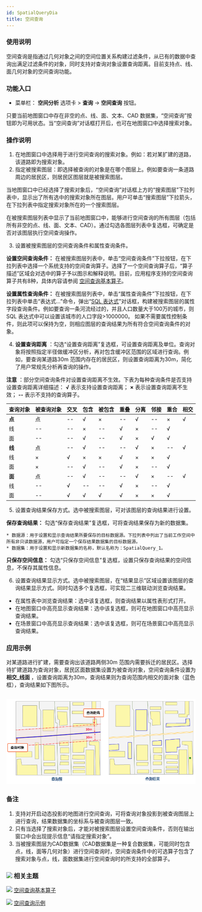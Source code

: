 ```yaml
---
id: SpatialQueryDia
title: 空间查询
---
```

###  使用说明

空间查询是指通过几何对象之间的空间位置关系构建过滤条件，从已有的数据中查询出满足过滤条件的对象，同时支持对查询对象设置查询距离。目前支持点、线、面几何对象的空间查询功能。

###  功能入口

  * 菜单栏： **空间分析** 选项卡 > **查询** -> **空间查询** 按钮。

只要当前地图窗口中存在非空的点、线、面、文本、CAD 数据集，“空间查询”按钮即为可用状态。当“空间查询”对话框打开后，也可在地图窗口中选择搜索对象。

###  操作说明

  1. 在地图窗口中选择用于进行空间查询的搜索对象。例如：若对某扩建的道路，该道路即为搜索对象。
  2. 指定被搜索图层：即选择被查询的对象是在哪个图层上。例如要查询一条道路周边的居民区，则居民区图层就是被搜索图层。 

当地图窗口中已经选择了搜索对象后，“空间查询”对话框上方的“搜索图层”下拉列表中，显示出了所有选中的搜索对象所在图层。用户可单击“搜索图层”下拉箭头，在下拉列表中指定搜索对象所在的一个搜索图层。

在被搜索图层列表中显示了当前地图窗口中，能够进行空间查询的所有图层（包括所有非空的点、线、面、文本、CAD）。通过勾选各图层列表中复选框，可确定是否对该图层执行空间查询操作。

  3. 设置被搜索图层的空间查询条件和属性查询条件。

**设置空间查询条件：**
在被搜索图层列表中，单击“空间查询条件”下拉按钮，在下拉列表中选择一个系统支持的空间查询算子。选择了一个空间查询算子后，“算子描述”区域会对选中的算子予以图示和解释说明。目前，应用程序支持的空间查询算子共有8种，具体内容请参阅
[空间查询基本算子](SQ_BasicOperators)。

**设置属性查询条件：** 在被搜索图层列表中，单击“属性查询条件”下拉按钮，在下拉列表中单击“表达式...”命令，弹出“[SQL
表达式](SQLQuery_Expression)”对话框，构建被搜索图层的属性字段查询条件。例如要查询一条河流经过的，并且人口数量大于100万的城市，则SQL
表达式中可以设置该城市的人口字段>1000000。 如果不需要属性控制条件，则此项可以保持为空，则相应图层的查询结果为所有符合空间查询条件的对象。

  4. **设置查询距离** ：勾选“设置查询距离”复选框，可设置查询距离及单位。查询对象将按照指定半径做缓冲区分析，再对包含缓冲区范围的区域进行查询。例如，要查询某道路30m 范围内存在的居民区，则设置查询距离为30m，简化了用户常规先分析再查询的操作。

**注意** ：部分空间查询条件对设置查询距离不生效。下表为每种查询条件是否支持设置查询距离详细描述： **√** 表示支持设置查询距离； **×**
表示设置查询距离不生效； **\--** 表示不支持的查询算子。

查询对象 | 被查询对象 | 交叉 | 包含 | 被包含 | 重叠 | 分离 | 邻接 | 重合 | 相交  
---|---|---|---|---|---|---|---|---|---  
**点** | 点 | \-- | √ | × | \-- | √ | \-- | × | √  
线 | \-- | \-- | × | \-- | √ | × | \-- | √  
面 | \-- | \-- | √ | \-- | √ | × | √ | √  
**线** | 点 | \-- | √ | \-- | \-- | √ | × | \-- | √  
线 | × | √ | × | × | √ | × | × | √  
面 | × | \-- | √ | \-- | √ | × | \-- | √  
**面** | 点 | \-- | √ | \-- | \-- | √ | × | \-- | √  
线 | \-- | √ | \-- | \-- | √ | × | \-- | √  
面 | \-- | √ | √ | √ | √ | × | × | √  
  5. 设置查询结果保存方式。选中被搜索图层，可对该图层的查询结果进行设置。 

**保存查询结果：** 勾选“保存查询结果”复选框，可将查询结果保存为新的数据集。

    * 数据源：用于设置和显示查询结果所要保存的目标数据源。下拉列表中列出了当前工作空间中所有非只读数据源，用户可指定一个保存结果数据集的目标数据源。
    * 数据集：用于设置和显示新数据集的名称，默认名称为：SpatialQuery_1。

**只保存空间信息：** 勾选“只保存空间信息”复选框，设置只保存查询结果的空间信息，不保存其属性信息。

  6. 设置查询结果显示方式。选中被搜索图层，在“结果显示”区域设置该图层的查询结果显示方式。同时勾选多个复选框，可实现二三维联动浏览查询结果。 
  * 在属性表中浏览查询结果：选中该复选框，则查询结果以属性表形式打开。
  * 在地图窗口中高亮显示查询结果：选中该复选框，则可在地图窗口中高亮显示查询结果。
  * 在场景窗口中高亮显示查询结果：选中该复选框，则可在场景窗口中高亮显示查询结果。

###  应用示例

对某道路进行扩建，需要查询出该道路两侧30m 范围内需要拆迁的居民区。选择待扩建道路为查询对象，居民区面数据集设置为被查询对象，空间查询条件设置为
**相交_线面** ，设置查询距离为30m，查询结果则为查询范围内相交的面对象（蓝色框），查询结果如下图所示。

![](img/SpatialQuneryResult1.png)  
---  
  
### 备注

  1. 支持对开启动态投影的地图进行空间查询，可将查询对象投影到被查询图层上进行查询，结果数据集的坐标系与被查询图层一致。
  2. 只有当选择了搜索对象后，才能对被搜索图层设置空间查询条件，否则在输出窗口中会出现提示信息“请指定搜索对象”。
  3. 当被搜索图层为CAD数据集（CAD数据集是一种复合数据集，可能同时包含点，线，面等几何对象）进行空间查询时，空间查询条件中的可选算子包含了搜索对象与点，线，面数据集进行空间查询时的所支持的全部算子。

### ![](../img/seealso.png) 相关主题

![](../img/smalltitle.png) [空间查询基本算子](SQ_BasicOperators)

![](../img/smalltitle.png) [空间查询示例](SpatialQuery_Example)

